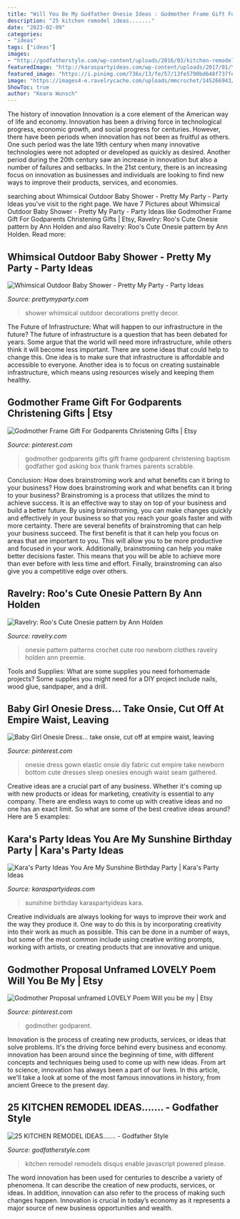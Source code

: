 ```yaml
---
title: "Will You Be My Godfather Onesie Ideas : Godmother Frame Gift For Godparents Christening Gifts"
description: "25 kitchen remodel ideas......."
date: "2023-02-09"
categories:
- "ideas"
tags: ["ideas"]
images:
- "http://godfatherstyle.com/wp-content/uploads/2016/03/kitchen-remodels-ideas-13..jpg"
featuredImage: "http://karaspartyideas.com/wp-content/uploads/2017/01/You-Are-My-Sunshine-Birthday-Party-via-Karas-Party-Ideas-KarasPartyIdeas.com3_.jpg"
featured_image: "https://i.pinimg.com/736x/13/fe/57/13fe5790bd648f737fe064ade26cf22c--gifts-for-godmother-gifts-for-godparents.jpg"
image: "https://images4-e.ravelrycache.com/uploads/mmcrochet/145266943/one_skein_123_small2.jpg"
ShowToc: true
author: "Keara Wunsch"
---
```



The history of innovation
Innovation is a core element of the American way of life and economy. Innovation has been a driving force in technological progress, economic growth, and social progress for centuries. However, there have been periods when innovation has not been as fruitful as others. One such period was the late 19th century when many innovative technologies were not adopted or developed as quickly as desired. Another period during the 20th century saw an increase in innovation but also a number of failures and setbacks. In the 21st century, there is an increasing focus on innovation as businesses and individuals are looking to find new ways to improve their products, services, and economies.

	

		
searching about Whimsical Outdoor Baby Shower - Pretty My Party - Party Ideas you've visit to the right page. We have 7 Pictures about Whimsical Outdoor Baby Shower - Pretty My Party - Party Ideas like Godmother Frame Gift For Godparents Christening Gifts | Etsy, Ravelry: Roo&#039;s Cute Onesie pattern by Ann Holden and also Ravelry: Roo&#039;s Cute Onesie pattern by Ann Holden. Read more:
		
    
## Whimsical Outdoor Baby Shower - Pretty My Party - Party Ideas

<img loading=lazy src="https://zolpwsuwoq-flywheel.netdna-ssl.com/wp-content/uploads/2016/11/whimsical-baby-shower-decor-final.jpg" onerror="this.onerror=null;this.src='https://tse4.mm.bing.net/th?id=OIP.fdCwNxSH8iiPUAXs8SD_qwHaJ0&amp;pid=15.1';" alt="Whimsical Outdoor Baby Shower - Pretty My Party - Party Ideas">

_Source: prettymyparty.com_

>shower whimsical outdoor decorations pretty decor. 

	

The Future of Infrastructure: What will happen to our infrastructure in the future?
The future of infrastructure is a question that has been debated for years. Some argue that the world will need more infrastructure, while others think it will become less important. There are some ideas that could help to change this. One idea is to make sure that infrastructure is affordable and accessible to everyone. Another idea is to focus on creating sustainable infrastructure, which means using resources wisely and keeping them healthy.

    
## Godmother Frame Gift For Godparents Christening Gifts | Etsy

<img loading=lazy src="https://i.pinimg.com/736x/13/fe/57/13fe5790bd648f737fe064ade26cf22c--gifts-for-godmother-gifts-for-godparents.jpg" onerror="this.onerror=null;this.src='https://tse4.mm.bing.net/th?id=OIP.6OHeR42exCcYik4yRUbnXgHaIG&amp;pid=15.1';" alt="Godmother Frame Gift For Godparents Christening Gifts | Etsy">

_Source: pinterest.com_

>godmother godparents gifts gift frame godparent christening baptism godfather god asking box thank frames parents scrabble. 

	

Conclusion: How does brainstroming work and what benefits can it bring to your business?
How does brainstroming work and what benefits can it bring to your business? Brainstroming is a process that utilizes the mind to achieve success. It is an effective way to stay on top of your business and build a better future. By using brainstroming, you can make changes quickly and effectively in your business so that you reach your goals faster and with more certainty. There are several benefits of brainstroming that can help your business succeed. The first benefit is that it can help you focus on areas that are important to you. This will allow you to be more productive and focused in your work. Additionally, brainstroming can help you make better decisions faster. This means that you will be able to achieve more than ever before with less time and effort. Finally, brainstroming can also give you a competitive edge over others.

    
## Ravelry: Roo&#039;s Cute Onesie Pattern By Ann Holden

<img loading=lazy src="https://images4-e.ravelrycache.com/uploads/mmcrochet/145266943/one_skein_123_small2.jpg" onerror="this.onerror=null;this.src='https://tse1.mm.bing.net/th?id=OIP.azbf7ORXSVMRL9cHX-Zb3AHaFj&amp;pid=15.1';" alt="Ravelry: Roo&#039;s Cute Onesie pattern by Ann Holden">

_Source: ravelry.com_

>onesie pattern patterns crochet cute roo newborn clothes ravelry holden ann preemie. 

	

Tools and Supplies: What are some supplies you need forhomemade projects?
Some supplies you might need for a DIY project include nails, wood glue, sandpaper, and a drill.

    
## Baby Girl Onesie Dress... Take Onsie, Cut Off At Empire Waist, Leaving

<img loading=lazy src="https://s-media-cache-ak0.pinimg.com/736x/14/16/08/1416081df3f1555dc3ae609e8158bd82.jpg" onerror="this.onerror=null;this.src='https://tse1.mm.bing.net/th?id=OIP.yoIlqTRnTOaPTE3eRqvMSAHaLJ&amp;pid=15.1';" alt="Baby Girl Onesie Dress... take onsie, cut off at empire waist, leaving">

_Source: pinterest.com_

>onesie dress gown elastic onsie diy fabric cut empire take newborn bottom cute dresses sleep onesies enough waist seam gathered. 

	

Creative ideas are a crucial part of any business. Whether it's coming up with new products or ideas for marketing, creativity is essential to any company. There are endless ways to come up with creative ideas and no one has an exact limit. So what are some of the best creative ideas around? Here are 5 examples: 

    
## Kara&#039;s Party Ideas You Are My Sunshine Birthday Party | Kara&#039;s Party Ideas

<img loading=lazy src="http://karaspartyideas.com/wp-content/uploads/2017/01/You-Are-My-Sunshine-Birthday-Party-via-Karas-Party-Ideas-KarasPartyIdeas.com3_.jpg" onerror="this.onerror=null;this.src='https://tse3.mm.bing.net/th?id=OIP.G5V-yafaEgvOQL1Tx_2HdwHaLH&amp;pid=15.1';" alt="Kara&#039;s Party Ideas You Are My Sunshine Birthday Party | Kara&#039;s Party Ideas">

_Source: karaspartyideas.com_

>sunshine birthday karaspartyideas kara. 

	

Creative individuals are always looking for ways to improve their work and the way they produce it. One way to do this is by incorporating creativity into their work as much as possible. This can be done in a number of ways, but some of the most common include using creative writing prompts, working with artists, or creating products that are innovative and unique.

    
## Godmother Proposal Unframed LOVELY Poem Will You Be My | Etsy

<img loading=lazy src="https://i.pinimg.com/736x/71/5c/91/715c917163c33973487b328b85de1fd2.jpg" onerror="this.onerror=null;this.src='https://tse2.mm.bing.net/th?id=OIP.Df1Et02VmvZrDslNAXoo4wHaKp&amp;pid=15.1';" alt="Godmother Proposal unframed LOVELY Poem Will you be my | Etsy">

_Source: pinterest.com_

>godmother godparent. 

	

Innovation is the process of creating new products, services, or ideas that solve problems. It's the driving force behind every business and economy. innovation has been around since the beginning of time, with different concepts and techniques being used to come up with new ideas. From art to science, innovation has always been a part of our lives. In this article, we'll take a look at some of the most famous innovations in history, from ancient Greece to the present day.

    
## 25 KITCHEN REMODEL IDEAS....... - Godfather Style

<img loading=lazy src="http://godfatherstyle.com/wp-content/uploads/2016/03/kitchen-remodels-ideas-13..jpg" onerror="this.onerror=null;this.src='https://tse2.mm.bing.net/th?id=OIP.aXWAkd3ykS9QJu7zTBH97AHaHl&amp;pid=15.1';" alt="25 KITCHEN REMODEL IDEAS....... - Godfather Style">

_Source: godfatherstyle.com_

>kitchen remodel remodels disqus enable javascript powered please. 

	

The word innovation has been used for centuries to describe a variety of phenomena. It can describe the creation of new products, services, or ideas. In addition, innovation can also refer to the process of making such changes happen. Innovation is crucial in today’s economy as it represents a major source of new business opportunities and wealth.

